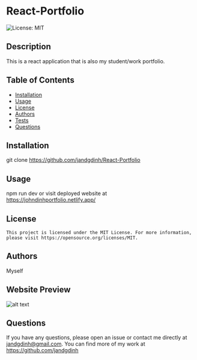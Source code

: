 # React-Portfolio

  ![License: MIT](https://img.shields.io/badge/License-MIT-yellow.svg)


  ## Description
  This is a react application that is also my student/work portfolio.

  ## Table of Contents
  - [Installation](#installation)
  - [Usage](#usage)
  - [License](#license)
  - [Authors](#authors)
  - [Tests](#tests)
  - [Questions](#questions)

  ## Installation
  git clone https://github.com/jandgdinh/React-Portfolio

  ## Usage
  npm run dev or visit deployed website at https://johndinhportfolio.netlify.app/

  ## License

    This project is licensed under the MIT License. For more information, please visit https://opensource.org/licenses/MIT.

  ## Authors
  Myself

  ## Website Preview

  ![alt text](https://github.com/jandgdinh/React-Portfolio/blob/websitepreview.png?raw=true)

  ## Questions
  If you have any questions, please open an issue or contact me directly at jandgdinh@gmail.com. You can find more of my work at https://github.com/jandgdinh